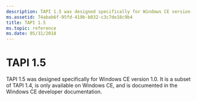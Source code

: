 ```yaml
---
description: TAPI 1.5 was designed specifically for Windows CE version 1.0. It is a subset of TAPI 1.4, is only available on Windows CE, and is documented in the Windows CE developer documentation.
ms.assetid: 74abab6f-95fd-419b-b832-c3c7de18c9b4
title: TAPI 1.5
ms.topic: reference
ms.date: 05/31/2018
---
```


# TAPI 1.5

TAPI 1.5 was designed specifically for Windows CE version 1.0. It is a subset of TAPI 1.4, is only available on Windows CE, and is documented in the Windows CE developer documentation.

 

 



